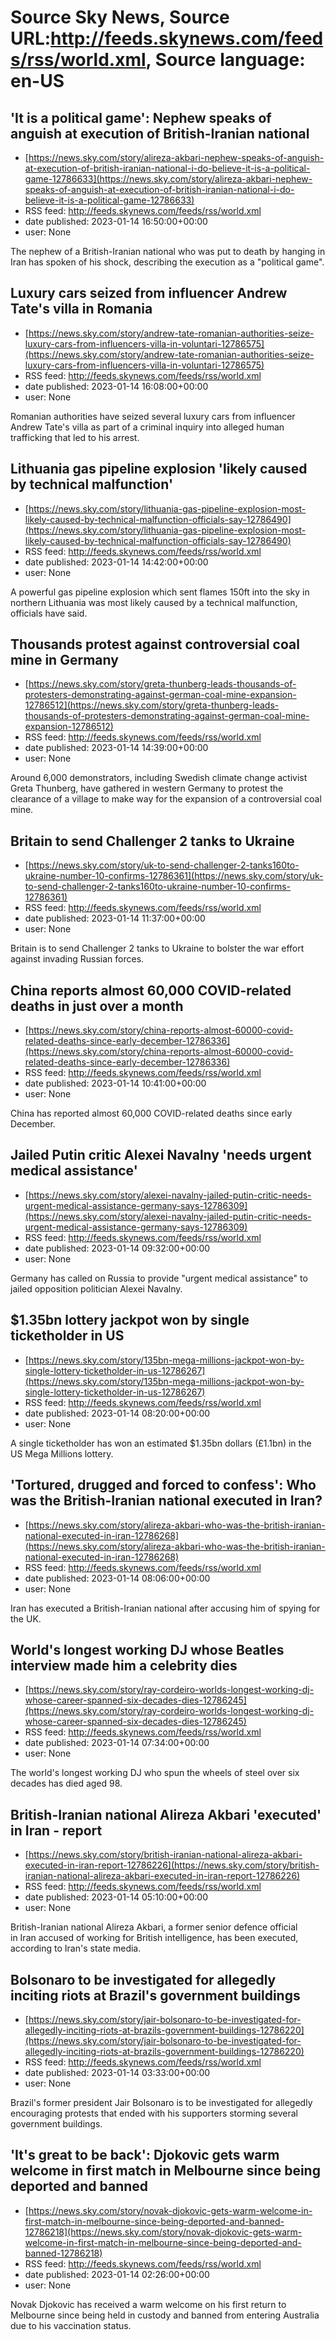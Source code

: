 # Source Sky News, Source URL:http://feeds.skynews.com/feeds/rss/world.xml, Source language: en-US

## 'It is a political game': Nephew speaks of anguish at execution of British-Iranian national
 - [https://news.sky.com/story/alireza-akbari-nephew-speaks-of-anguish-at-execution-of-british-iranian-national-i-do-believe-it-is-a-political-game-12786633](https://news.sky.com/story/alireza-akbari-nephew-speaks-of-anguish-at-execution-of-british-iranian-national-i-do-believe-it-is-a-political-game-12786633)
 - RSS feed: http://feeds.skynews.com/feeds/rss/world.xml
 - date published: 2023-01-14 16:50:00+00:00
 - user: None

The nephew of a British-Iranian national who was put to death by hanging in Iran has spoken of his shock, describing the execution as a "political game".

## Luxury cars seized from influencer Andrew Tate's villa in Romania
 - [https://news.sky.com/story/andrew-tate-romanian-authorities-seize-luxury-cars-from-influencers-villa-in-voluntari-12786575](https://news.sky.com/story/andrew-tate-romanian-authorities-seize-luxury-cars-from-influencers-villa-in-voluntari-12786575)
 - RSS feed: http://feeds.skynews.com/feeds/rss/world.xml
 - date published: 2023-01-14 16:08:00+00:00
 - user: None

Romanian authorities have seized several luxury cars from influencer Andrew Tate's villa as part of a criminal inquiry into alleged human trafficking that led to his arrest.

## Lithuania gas pipeline explosion 'likely caused by technical malfunction'
 - [https://news.sky.com/story/lithuania-gas-pipeline-explosion-most-likely-caused-by-technical-malfunction-officials-say-12786490](https://news.sky.com/story/lithuania-gas-pipeline-explosion-most-likely-caused-by-technical-malfunction-officials-say-12786490)
 - RSS feed: http://feeds.skynews.com/feeds/rss/world.xml
 - date published: 2023-01-14 14:42:00+00:00
 - user: None

A powerful gas pipeline explosion which sent flames 150ft into the sky in northern Lithuania was most likely caused by a technical malfunction, officials have said.

## Thousands protest against controversial coal mine in Germany
 - [https://news.sky.com/story/greta-thunberg-leads-thousands-of-protesters-demonstrating-against-german-coal-mine-expansion-12786512](https://news.sky.com/story/greta-thunberg-leads-thousands-of-protesters-demonstrating-against-german-coal-mine-expansion-12786512)
 - RSS feed: http://feeds.skynews.com/feeds/rss/world.xml
 - date published: 2023-01-14 14:39:00+00:00
 - user: None

Around 6,000 demonstrators, including Swedish climate change activist Greta Thunberg, have gathered in western Germany to protest the clearance of a village to make way for the expansion of a controversial coal mine.

## Britain to send Challenger 2 tanks&#160;to Ukraine
 - [https://news.sky.com/story/uk-to-send-challenger-2-tanks160to-ukraine-number-10-confirms-12786361](https://news.sky.com/story/uk-to-send-challenger-2-tanks160to-ukraine-number-10-confirms-12786361)
 - RSS feed: http://feeds.skynews.com/feeds/rss/world.xml
 - date published: 2023-01-14 11:37:00+00:00
 - user: None

Britain is to send Challenger 2 tanks to Ukraine to bolster the war effort against invading Russian forces.

## China reports almost 60,000 COVID-related deaths in just over a month
 - [https://news.sky.com/story/china-reports-almost-60000-covid-related-deaths-since-early-december-12786336](https://news.sky.com/story/china-reports-almost-60000-covid-related-deaths-since-early-december-12786336)
 - RSS feed: http://feeds.skynews.com/feeds/rss/world.xml
 - date published: 2023-01-14 10:41:00+00:00
 - user: None

China has reported almost 60,000 COVID-related deaths since early December.

## Jailed Putin critic Alexei Navalny 'needs urgent medical assistance'
 - [https://news.sky.com/story/alexei-navalny-jailed-putin-critic-needs-urgent-medical-assistance-germany-says-12786309](https://news.sky.com/story/alexei-navalny-jailed-putin-critic-needs-urgent-medical-assistance-germany-says-12786309)
 - RSS feed: http://feeds.skynews.com/feeds/rss/world.xml
 - date published: 2023-01-14 09:32:00+00:00
 - user: None

Germany has called on Russia to provide "urgent medical assistance" to jailed opposition politician Alexei Navalny.

## $1.35bn lottery jackpot won by single ticketholder in US
 - [https://news.sky.com/story/135bn-mega-millions-jackpot-won-by-single-lottery-ticketholder-in-us-12786267](https://news.sky.com/story/135bn-mega-millions-jackpot-won-by-single-lottery-ticketholder-in-us-12786267)
 - RSS feed: http://feeds.skynews.com/feeds/rss/world.xml
 - date published: 2023-01-14 08:20:00+00:00
 - user: None

A single ticketholder has won an estimated $1.35bn dollars (&#163;1.1bn) in the US Mega Millions lottery.

## 'Tortured, drugged and forced to confess': Who was the British-Iranian national executed in Iran?
 - [https://news.sky.com/story/alireza-akbari-who-was-the-british-iranian-national-executed-in-iran-12786268](https://news.sky.com/story/alireza-akbari-who-was-the-british-iranian-national-executed-in-iran-12786268)
 - RSS feed: http://feeds.skynews.com/feeds/rss/world.xml
 - date published: 2023-01-14 08:06:00+00:00
 - user: None

Iran has executed a British-Iranian national after accusing him of spying for the UK.

## World's longest working DJ whose Beatles interview made him a celebrity dies
 - [https://news.sky.com/story/ray-cordeiro-worlds-longest-working-dj-whose-career-spanned-six-decades-dies-12786245](https://news.sky.com/story/ray-cordeiro-worlds-longest-working-dj-whose-career-spanned-six-decades-dies-12786245)
 - RSS feed: http://feeds.skynews.com/feeds/rss/world.xml
 - date published: 2023-01-14 07:34:00+00:00
 - user: None

The world's longest working DJ who spun the wheels of steel over six decades has died aged 98.

## British-Iranian national Alireza Akbari 'executed' in Iran - report
 - [https://news.sky.com/story/british-iranian-national-alireza-akbari-executed-in-iran-report-12786226](https://news.sky.com/story/british-iranian-national-alireza-akbari-executed-in-iran-report-12786226)
 - RSS feed: http://feeds.skynews.com/feeds/rss/world.xml
 - date published: 2023-01-14 05:10:00+00:00
 - user: None

British-Iranian national Alireza Akbari, a former senior defence official in&#160;Iran&#160;accused of working for British intelligence, has been executed, according to Iran's state media.

## Bolsonaro to be investigated for allegedly inciting riots at Brazil's government buildings
 - [https://news.sky.com/story/jair-bolsonaro-to-be-investigated-for-allegedly-inciting-riots-at-brazils-government-buildings-12786220](https://news.sky.com/story/jair-bolsonaro-to-be-investigated-for-allegedly-inciting-riots-at-brazils-government-buildings-12786220)
 - RSS feed: http://feeds.skynews.com/feeds/rss/world.xml
 - date published: 2023-01-14 03:33:00+00:00
 - user: None

Brazil's former president Jair Bolsonaro is to be investigated for allegedly encouraging protests that ended with his supporters storming several government buildings.

## 'It's great to be back': Djokovic gets warm welcome in first match in Melbourne since being deported and banned
 - [https://news.sky.com/story/novak-djokovic-gets-warm-welcome-in-first-match-in-melbourne-since-being-deported-and-banned-12786218](https://news.sky.com/story/novak-djokovic-gets-warm-welcome-in-first-match-in-melbourne-since-being-deported-and-banned-12786218)
 - RSS feed: http://feeds.skynews.com/feeds/rss/world.xml
 - date published: 2023-01-14 02:26:00+00:00
 - user: None

Novak Djokovic has received a warm welcome on his first return to Melbourne since being held in custody and banned from entering Australia due to his vaccination status.
